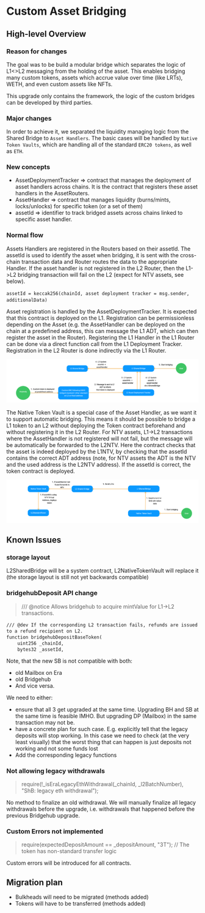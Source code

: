 # Custom Asset Bridging

## High-level Overview

### Reason for changes

The goal was to be build a modular bridge which separates the logic of L1<>L2 messaging from the holding of the asset. This enables bridging many custom tokens, assets which accrue value over time (like LRTs), WETH, and even custom assets like NFTs.

This upgrade only contains the framework, the logic of the custom bridges can be developed by third parties.

### Major changes

In order to achieve it, we separated the liquidity managing logic from the Shared Bridge to `Asset Handlers`. The basic cases will be handled by `Native Token Vaults`, which are handling all of the standard `ERC20 tokens`, as well as `ETH`.

### New concepts

- AssetDeploymentTracker => contract that manages the deployment of asset handlers across chains. It is the contract that registers these asset handlers in the AssetRouters.
- AssetHandler => contract that manages liquidity (burns/mints, locks/unlocks) for specific token (or a set of them)
- assetId => identifier to track bridged assets across chains linked to specific asset handler.

### Normal flow

Assets Handlers are registered in the Routers based on their assetId. The assetId is used to identify the asset when bridging, it is sent with the cross-chain transaction data and Router routes the data to the appropriate Handler. If the asset handler is not registered in the L2 Router, then the L1->L2 bridging transaction will fail on the L2 (expect for NTV assets, see below).

`assetId = keccak256(chainId, asset deployment tracker = msg.sender, additionalData)`

Asset registration is handled by the AssetDeploymentTracker. It is expected that this contract is deployed on the L1. Registration can be permissionless depending on the Asset (e.g. the AssetHandler can be deployed on the chain at a predefined address, this can message the L1 ADT, which can then register the asset in the Router). Registering the L1 Handler in the L1 Router can be done via a direct function call from the L1 Deployment Tracker. Registration in the L2 Router is done indirectly via the L1 Router.

![Asset Registration](./asset-registration.png)

The Native Token Vault is a special case of the Asset Handler, as we want it to support automatic bridging. This means it should be possible to bridge a L1 token to an L2 without deploying the Token contract beforehand and without registering it in the L2 Router. For NTV assets, L1->L2 transactions where the AssetHandler is not registered will not fail, but the message will be automatically be forwarded to the L2NTV. Here the contract checks that the asset is indeed deployed by the L1NTV, by checking that the assetId contains the correct ADT address (note, for NTV assets the ADT is the NTV and the used address is the L2NTV address). If the assetId is correct, the token contract is deployed.

![Automatic Bridge](./automatic-bridging.png)

## Known Issues

### storage layout

L2SharedBridge will be a system contract, L2NativeTokenVault will replace it (the storage layout is still not yet backwards compatible)

### bridgehubDeposit API change

> /// @notice Allows bridgehub to acquire mintValue for L1->L2 transactions.

    /// @dev If the corresponding L2 transaction fails, refunds are issued to a refund recipient on L2.
    function bridgehubDepositBaseToken(
        uint256 _chainId,
        bytes32 _assetId,

Note, that the new SB is not compatible with both:

- old Mailbox on Era
- old Bridgehub
- And vice versa.

We need to either:

- ensure that all 3 get upgraded at the same time. Upgrading BH and SB at the same time is feasible IMHO. But upgrading DP (Mailbox) in the same transaction may not be.
- have a concrete plan for such case. E.g. explicitly tell that the legacy deposits will stop working. In this case we need to check (at the very least visually) that the worst thing that can happen is just deposits not working and not some funds lost
- Add the corresponding legacy functions

### Not allowing legacy withdrawals

> require(!\_isEraLegacyEthWithdrawal(\_chainId, \_l2BatchNumber), "ShB: legacy eth withdrawal");

No method to finalize an old withdrawal.
We will manually finalize all legacy withdrawals before the upgrade, i.e. withdrawals that happened before the previous Bridgehub upgrade.

### Custom Errors not implemented

> require(expectedDepositAmount == \_depositAmount, "3T"); // The token has non-standard transfer logic

Custom errors will be introduced for all contracts.

## Migration plan

- Bulkheads will need to be migrated (methods added)
- Tokens will have to be transferred (methods added)
